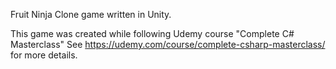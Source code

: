 Fruit Ninja Clone game written in Unity.

This game was created while following Udemy course "Complete C# Masterclass"
See https://udemy.com/course/complete-csharp-masterclass/ for more details.
